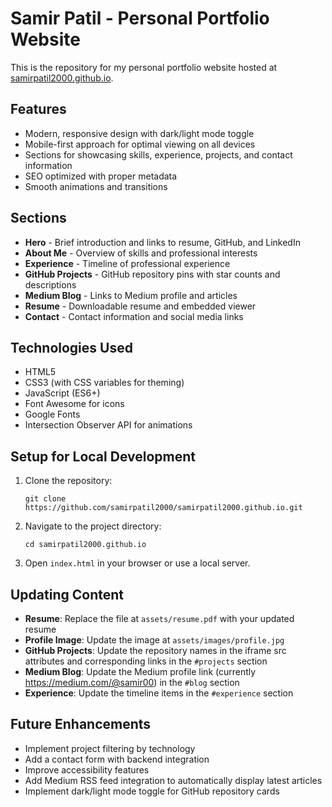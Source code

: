# Samir Patil - Personal Portfolio Website

This is the repository for my personal portfolio website hosted at [samirpatil2000.github.io](https://samirpatil2000.github.io).

## Features

- Modern, responsive design with dark/light mode toggle
- Mobile-first approach for optimal viewing on all devices
- Sections for showcasing skills, experience, projects, and contact information
- SEO optimized with proper metadata
- Smooth animations and transitions

## Sections

- **Hero** - Brief introduction and links to resume, GitHub, and LinkedIn
- **About Me** - Overview of skills and professional interests
- **Experience** - Timeline of professional experience
- **GitHub Projects** - GitHub repository pins with star counts and descriptions
- **Medium Blog** - Links to Medium profile and articles
- **Resume** - Downloadable resume and embedded viewer
- **Contact** - Contact information and social media links

## Technologies Used

- HTML5
- CSS3 (with CSS variables for theming)
- JavaScript (ES6+)
- Font Awesome for icons
- Google Fonts
- Intersection Observer API for animations

## Setup for Local Development

1. Clone the repository:
   ```
   git clone https://github.com/samirpatil2000/samirpatil2000.github.io.git
   ```
2. Navigate to the project directory:
   ```
   cd samirpatil2000.github.io
   ```
3. Open `index.html` in your browser or use a local server.

## Updating Content

- **Resume**: Replace the file at `assets/resume.pdf` with your updated resume
- **Profile Image**: Update the image at `assets/images/profile.jpg`
- **GitHub Projects**: Update the repository names in the iframe src attributes and corresponding links in the `#projects` section
- **Medium Blog**: Update the Medium profile link (currently https://medium.com/@samir00) in the `#blog` section
- **Experience**: Update the timeline items in the `#experience` section

## Future Enhancements

- Implement project filtering by technology
- Add a contact form with backend integration
- Improve accessibility features
- Add Medium RSS feed integration to automatically display latest articles
- Implement dark/light mode toggle for GitHub repository cards
